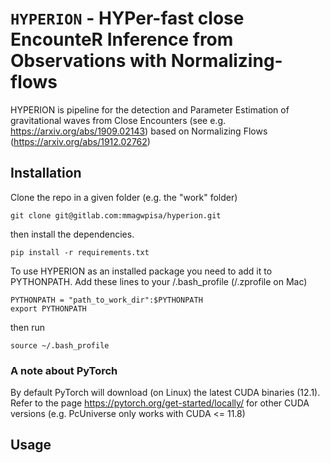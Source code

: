 # `HYPERION` - HYPer-fast close EncounteR Inference from Observations with Normalizing-flows 

HYPERION is pipeline for the detection and Parameter Estimation of gravitational waves from Close Encounters (see e.g. https://arxiv.org/abs/1909.02143) based on Normalizing Flows (https://arxiv.org/abs/1912.02762) 

## Installation

Clone the repo in a given folder (e.g. the "work" folder)

```
git clone git@gitlab.com:mmagwpisa/hyperion.git
```

then install the dependencies.

```
pip install -r requirements.txt
```

To use HYPERION as an installed package you need to add it to PYTHONPATH. 
Add these lines to your /.bash_profile (/.zprofile on Mac)

```
PYTHONPATH = "path_to_work_dir":$PYTHONPATH
export PYTHONPATH
```

then run 

```
source ~/.bash_profile
```

### A note about PyTorch
By default PyTorch will download (on Linux) the latest CUDA binaries (12.1). 
Refer to the page https://pytorch.org/get-started/locally/ for other CUDA versions
(e.g. PcUniverse only works with CUDA <= 11.8)

## Usage




